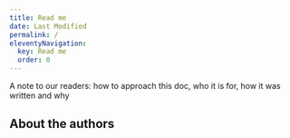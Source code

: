 ```yaml
---
title: Read me
date: Last Modified 
permalink: /
eleventyNavigation:
  key: Read me
  order: 0
---
```


A note to our readers: how to approach this doc, who it is for, how it was written and why
	
## About the authors

